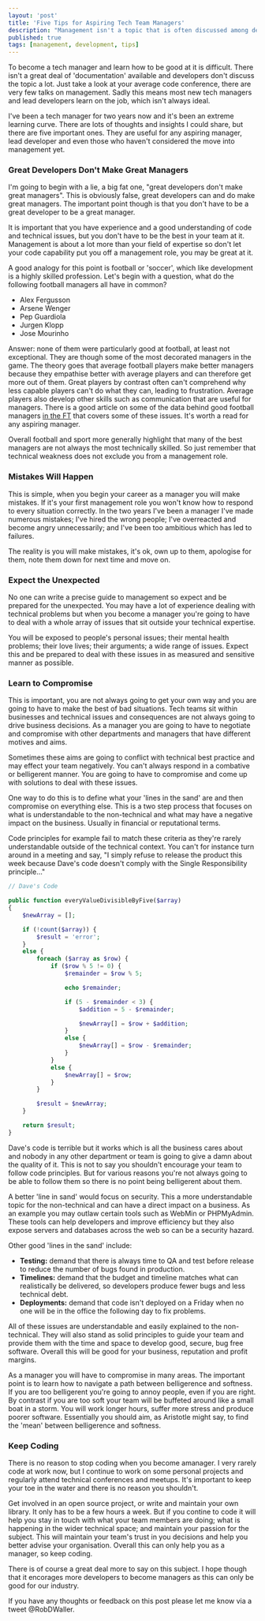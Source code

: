 ```yaml
---
layout: 'post'
title: 'Five Tips for Aspiring Tech Team Managers'
description: "Management isn't a topic that is often discussed among developers as we're generally much more interested in the pros and cons of various frameworks, design patterns, code principles or design patterns"
published: true
tags: [management, development, tips]
---
```


To become a tech manager and learn how to be good at it is difficult. There isn't a great deal of 'documentation' available and developers don't discuss the topic a lot. Just take a look at your average code conference, there are very few talks on management. Sadly this means most new tech managers and lead developers learn on the job, which isn't always ideal.

I've been a tech manager for two years now and it's been an extreme learning curve. There are lots of thoughts and insights I could share, but there are five important ones. They are useful for any aspiring manager, lead developer and even those who haven't considered the move into management yet.

### Great Developers Don't Make Great Managers

I'm going to begin with a lie, a big fat one, "great developers don't make great managers". This is obviously false, great developers can and do make great managers. The important point though is that you don't have to be a great developer to be a great manager.

It is important that you have experience and a good understanding of code and technical issues, but you don't have to be the best in your team at it. Management is about a lot more than your field of expertise so don't let your code capability put you off a management role, you may be great at it.

A good analogy for this point is football or 'soccer', which like development is a highly skilled profession. Let's begin with a question, what do the following football managers all have in common?

- Alex Fergusson
- Arsene Wenger
- Pep Guardiola
- Jurgen Klopp
- Jose Mourinho

Answer: none of them were particularly good at football, at least not exceptional. They are though some of the most decorated managers in the game. The theory goes that average football players make better managers because they empathise better with average players and can therefore get more out of them. Great players by contrast often can't comprehend why less capable players can't do what they can, leading to frustration. Average players also develop other skills such as communication that are useful for managers. There is a good article on some of the data behind good football managers [in the FT](https://www.ft.com/content/f340caae-47cd-11e1-b646-00144feabdc0) that covers some of these issues. It's worth a read for any aspiring manager.

Overall football and sport more generally highlight that many of the best managers are not always the most technically skilled. So just remember that technical weakness does not exclude you from a management role.                         

### Mistakes Will Happen

This is simple, when you begin your career as a manager you will make mistakes. If it's your first management role you won't know how to respond to every situation correctly. In the two years I've been a manager I've made numerous mistakes; I've hired the wrong people; I've overreacted and become angry unnecessarily; and I've been too ambitious which has led to failures.  

The reality is you will make mistakes, it's ok, own up to them, apologise for them, note them down for next time and move on.

### Expect the Unexpected

No one can write a precise guide to management so expect and be prepared for the unexpected. You may have a lot of experience dealing with technical problems but when you become a manager you're going to have to deal with a whole array of issues that sit outside your technical expertise.

You will be exposed to people's personal issues; their mental health problems; their love lives; their arguments; a wide range of issues. Expect this and be prepared to deal with these issues in as measured and sensitive manner as possible.

### Learn to Compromise

This is important, you are not always going to get your own way and you are going to have to make the best of bad situations. Tech teams sit within businesses and technical issues and consequences are not always going to drive business decisions. As a manager you are going to have to negotiate and compromise with other departments and managers that have different motives and aims.

Sometimes these aims are going to conflict with technical best practice and may effect your team negatively. You can't always respond in a combative or belligerent manner. You are going to have to compromise and come up with solutions to deal with these issues.

One way to do this is to define what your 'lines in the sand' are and then compromise on everything else. This is a two step process that focuses on what is understandable to the non-technical and what may have a negative impact on the business. Usually in financial or reputational terms.

Code principles for example fail to match these criteria as they're rarely understandable outside of the technical context. You can't for instance turn around in a meeting and say, "I simply refuse to release the product this week because Dave's code doesn't comply with the Single Responsibility principle..."

```php
// Dave's Code

public function everyValueDivisibleByFive($array)
{
    $newArray = [];

    if (!count($array)) {
        $result = 'error';
    }
    else {
        foreach ($array as $row) {
            if ($row % 5 != 0) {
                $remainder = $row % 5;

                echo $remainder;

                if (5 - $remainder < 3) {
                    $addition = 5 - $remainder;

                    $newArray[] = $row + $addition;
                }
                else {
                    $newArray[] = $row - $remainder;
                }
            }
            else {
                $newArray[] = $row;
            }
        }

        $result = $newArray;
    }

    return $result;
}
```

Dave's code is terrible but it works which is all the business cares about and nobody in any other department or team is going to give a damn about the quality of it. This is not to say you shouldn't encourage your team to follow code principles. But for various reasons you're not always going to be able to follow them so there is no point being belligerent about them.

A better 'line in sand' would focus on security. This a more understandable topic for the non-technical and can have a direct impact on a business. As an example you may outlaw certain tools such as WebMin or PHPMyAdmin. These tools can help developers and improve efficiency but they also expose servers and databases across the web so can be a security hazard.

Other good 'lines in the sand' include: 

- **Testing:** demand that there is always time to QA and test before release to reduce the number of bugs found in production.
- **Timelines:** demand that the budget and timeline matches what can realistically be delivered, so developers produce fewer bugs and less technical debt.
- **Deployments:** demand that code isn't deployed on a Friday when no one will be in the office the following day to fix problems.

All of these issues are understandable and easily explained to the non-technical. They will also stand as solid principles to guide your team and provide them with the time and space to develop good, secure, bug free software. Overall this will be good for your business, reputation and profit margins.  

As a manager you will have to compromise in many areas. The important point is to learn how to navigate a path between belligerence and softness. If you are too belligerent you're going to annoy people, even if you are right. By contrast if you are too soft your team will be buffeted around like a small boat in a storm. You will work longer hours, suffer more stress and produce poorer software. Essentially you should aim, as Aristotle might say, to find the 'mean' between belligerence and softness.

### Keep Coding

There is no reason to stop coding when you become amanager. I very rarely code at work now, but I continue to work on some personal projects and regularly attend technical conferences and meetups. It's important to keep your toe in the water and there is no reason you shouldn't.

Get involved in an open source project, or write and maintain your own library. It only has to be a few hours a week. But if you contine to code it will help you stay in touch with what your team members are doing; what is happening in the wider technical space; and maintain your passion for the subject. This will maintain your team's trust in you decisions and help you better advise your organisation. Overall this can only help you as a manager, so keep coding.

There is of course a great deal more to say on this subject. I hope though that it encorages more developers to become managers as this can only be good for our industry.

If you have any thoughts or feedback on this post please let me know via a tweet @RobDWaller.
